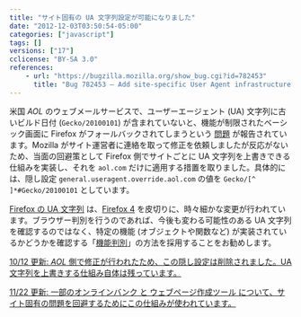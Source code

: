```yaml
---
title: "サイト固有の UA 文字列設定が可能になりました"
date: "2012-12-03T03:50:54-05:00"
categories: ["javascript"]
tags: []
versions: ["17"]
cclicense: "BY-SA 3.0"
references:
    - url: "https://bugzilla.mozilla.org/show_bug.cgi?id=782453"
      title: "Bug 782453 – Add site-specific User Agent infrastructure and use it to fix AOL Mail"
---
```

米国 *AOL* のウェブメールサービスで、ユーザーエージェント (UA) 文字列に古いビルド日付 (`Gecko/20100101`) が含まれていないと、機能が制限されたベーシック画面に Firefox がフォールバックされてしまうという [問題](https://bugzilla.mozilla.org/show_bug.cgi?id=778408) が報告されています。Mozilla がサイト運営者に連絡を取って修正を依頼しましたが反応がないため、当面の回避策として Firefox 側でサイトごとに UA 文字列を上書きできる仕組みを実装し、それを `aol.com` だけに適用する措置を取りました。具体的には、隠し設定 `general.useragent.override.aol.com` の値を `Gecko/[^ ]*#Gecko/20100101` としています。

[Firefox の UA 文字列](https://developer.mozilla.org/ja/docs/Gecko_user_agent_string_reference) は、[Firefox 4](https://hacks.mozilla.org/2010/09/final-user-agent-string-for-firefox-4/) を皮切りに、時々細かな変更が行われています。ブラウザー判別を行うのであれば、今後も変わる可能性のある UA 文字列を確認するのではなく、特定の機能 (オブジェクトや関数など) が実装されているかどうかを確認する「[機能判別](https://developer.mozilla.org/ja/docs/Browser_Feature_Detection)」の方法を採用することをお勧めします。

<ins datetime="2012-10-12">10/12 更新: *AOL* 側で修正が行われたため、[この隠し設定は削除されました](https://bugzilla.mozilla.org/show_bug.cgi?id=797363)。UA 文字列を上書きする仕組み自体は残っています。</ins>

<ins datetime="2012-11-22">11/22 更新: [一部のオンラインバンク](https://bugzilla.mozilla.org/show_bug.cgi?id=792054) と [ウェブページ作成ツール](https://bugzilla.mozilla.org/show_bug.cgi?id=799502) について、サイト固有の問題を回避するためにこの仕組みが使われています。</ins>
